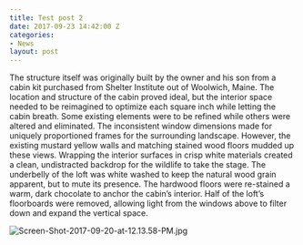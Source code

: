 ```yaml
---
title: Test post 2
date: 2017-09-23 14:42:00 Z
categories:
- News
layout: post
---
```


The structure itself was originally built by the owner and his son from a cabin kit purchased from Shelter Institute out of Woolwich, Maine. The location and structure of the cabin proved ideal, but the interior space needed to be reimagined to optimize each square inch while letting the cabin breath. Some existing elements were to be refined while others were altered and eliminated. The inconsistent window dimensions made for uniquely proportioned frames for the surrounding landscape. However, the existing mustard yellow walls and matching stained wood floors mudded up these views. Wrapping the interior surfaces in crisp white materials created a clean, undistracted backdrop for the wildlife to take the stage. The underbelly of the loft was white washed to keep the natural wood grain apparent, but to mute its presence. The hardwood floors were re-stained a warm, dark chocolate to anchor the cabin’s interior. Half of the loft’s floorboards were removed, allowing light from the windows above to filter down and expand the vertical space.

![Screen-Shot-2017-09-20-at-12.13.58-PM.jpg](/uploads/Screen-Shot-2017-09-20-at-12.13.58-PM.jpg)
